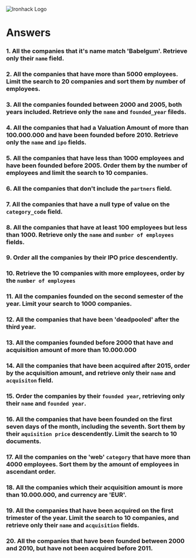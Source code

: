 ![Ironhack Logo](https://i.imgur.com/1QgrNNw.png)

# Answers

### 1. All the companies that it's name match 'Babelgum'. Retrieve only their `name` field.

<!--filter: {name:"Babelgum"}--> 

### 2. All the companies that have more than 5000 employees. Limit the search to 20 companies and sort them by **number of employees**.

<!--filter: {number_of_employees:{$gt: 5000}} sort: {number_of_employees: -1} limit: 20-->

### 3. All the companies founded between 2000 and 2005, both years included. Retrieve only the `name` and `founded_year` fileds.

<!-- filter: {$and: [{founded_year:{$gte: 2000}}, {founded_year:{$lte: 2005}}]} project: {name: 1, founded_year: 1} -->

### 4. All the companies that had a Valuation Amount of more than 100.000.000 and have been founded before 2010. Retrieve only the `name` and `ipo` fields.

<!-- Valuation Amount does not exists-->

### 5. All the companies that have less than 1000 employees and have been founded before 2005. Order them by the number of employees and limit the search to 10 companies.

<!-- filter: {$and: [{number_of_employees:{$lt: 1000}}, {founded_year:{$lt:2005}}]} sort:{number_of_employees: -1} limit: 10 -->

### 6. All the companies that don't include the `partners` field.

<!-- filter: {field: {$nin: ["partners"]}} -->

### 7. All the companies that have a null type of value on the `category_code` field.

<!-- filter: {category_code: {$in:[null]}} -->

### 8. All the companies that have at least 100 employees but less than 1000. Retrieve only the `name` and `number of employees` fields.

<!-- filter: {$and: [{number_of_employees:{$gte:100 }}, {number_of_employees:{$lt: 1000}}]} project: {name: 1,number_of_employees:1}  -->

### 9. Order all the companies by their IPO price descendently.

<!-- sort: {"ipo.valuation_amount": -1 -->

### 10. Retrieve the 10 companies with more employees, order by the `number of employees`

<!-- Your Code Goes Here -->

### 11. All the companies founded on the second semester of the year. Limit your search to 1000 companies.

<!-- Your Code Goes Here -->

### 12. All the companies that have been 'deadpooled' after the third year.

<!-- Your Code Goes Here -->

### 13. All the companies founded before 2000 that have and acquisition amount of more than 10.000.000

<!-- Your Code Goes Here -->

### 14. All the companies that have been acquired after 2015, order by the acquisition amount, and retrieve only their `name` and `acquisiton` field.

<!-- Your Code Goes Here -->

### 15. Order the companies by their `founded year`, retrieving only their `name` and `founded year`.

<!-- project: {name: 1, founded_year: 1} sort: {founded_year: -1} -->

### 16. All the companies that have been founded on the first seven days of the month, including the seventh. Sort them by their `aquisition price` descendently. Limit the search to 10 documents.

<!-- filter: {founded_day: {$lte:7}} sort:{"acquisitions.price_amount": -1} limit: 10  -->

### 17. All the companies on the 'web' `category` that have more than 4000 employees. Sort them by the amount of employees in ascendant order.

<!-- filter: {$and: [{category_code: "web"}, {number_of_employees: {$gt: 4000}}]} sort: {number_of_employees: 1} -->

### 18. All the companies which their acquisition amount is more than 10.000.000, and currency are 'EUR'.

<!-- filter: {$and: [{"acquisition.price_currency_code": "EUR"}, {"acquisitions.price_amount": {$gt: 100000000}}]} -->

### 19. All the companies that have been acquired on the first trimester of the year. Limit the search to 10 companies, and retrieve only their `name` and `acquisition` fields.

<!-- Your Code Goes Here -->

### 20. All the companies that have been founded between 2000 and 2010, but have not been acquired before 2011.

<!-- filter: {$and: [{founded_year:{$gt: 2000}}, {founded_year:{$lt: 2010}}, {"acquisitions.acquired_year":{$gt:2011}}]} -->
